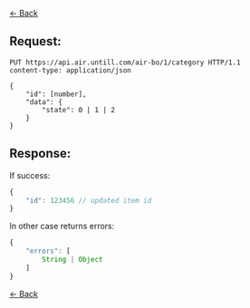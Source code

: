 [← Back](README.md)

## Request:

```http
PUT https://api.air.untill.com/air-bo/1/category HTTP/1.1
content-type: application/json

{
    "id": [number],
    "data": {
        "state": 0 | 1 | 2
    }
}
```

## Response: 

If success:

```javascript
{
    "id": 123456 // updated item id
}
```
In other case returns errors:

```javascript
{
    "errors": [
        String | Object
    ]
}
```

[← Back](README.md)